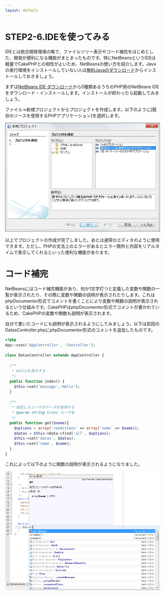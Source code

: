 ```yaml
---
layout: default
---
```

# STEP2-6.IDEを使ってみる

IDEとは統合開発環境の略で、ファイルツリー表示やコード補完をはじめとした、開発が便利になる機能がまとまったものです。特にNetBeansというIDEは軽量でCakePHPとの相性がよいため、NetBeansの使い方を紹介します。Javaの実行環境をインストールしていない人は[無料Javaのダウンロード](http://java.com/ja/download/)からインストールしておきましょう。

まずは[NetBeans IDE ダウンロード](https://netbeans.org/downloads/)から5種類あるうちのPHP用のNetBeans IDEをダウンロード・インストールします。インストールが終わったら起動してみましょう。

ファイル→新規プロジェクトからプロジェクトを作成します。以下のように[既存のソースを使用するPHPアプリケーション]を選択します。

![](../images/2_6_1.png)

以上でプロジェクトの作成が完了しました。あとは通常のエディタのように使用できます。ただし、PHPの文法上のエラーがあるとエラー箇所と内容をリアルタイムで表示してくれるといった便利な機能があります。

# コード補完
NetBeansにはコード補完機能があり、何か1文字打つと定義した変数や関数の一覧が表示されたり、その際に変数や関数の説明が表示されたりします。これはphpDocumentor形式でコメントを書くことにより変数や関数の説明が表示されるという仕組みです。CakePHPはphpDocumentor形式でコメントが書かれているため、CakePHPの変数や関数も説明が表示されます。

自分で書いたコードにも説明が表示されるようにしてみましょう。以下は前回のDatasController.phpにphpDocumentor形式のコメントを追加したものです。

```php
<?php
App::uses('AppController', 'Controller');

class DatasController extends AppController {

  /**
   * Helloを表示する
   */
  public function index() {
    $this->set('message','Hello');
  }
  
  /**
   * 指定したユーザのデータを取得する
   * @param string $name ユーザ名
   */
  public function get($name){
    $options = array('conditions' => array('name' => $name));
    $datas = $this->Data->find('all', $options);
    $this->set('datas', $datas);
    $this->set('name', $name);
  }
}
```

これによって以下のように関数の説明が表示されるようになりました。

![](../images/2_6_2.png)